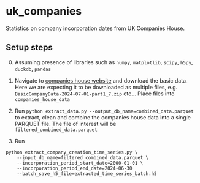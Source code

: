 # uk_companies

Statistics on company incorporation dates from UK Companies House. 

## Setup steps

0. Assuming presence of libraries such as `numpy`, `matplotlib`, `scipy`, `h5py`, `duckdb`, `pandas`

1. Navigate to [companies house website](https://download.companieshouse.gov.uk/en_output.html) and download the basic data. Here we are expecting it to be downloaded as multiple files, e.g. `BasicCompanyData-2024-07-01-part1_7.zip` etc... Place files into `companies_house_data`

2. Run `python extract_data.py --output_db_name=combined_data.parquet` to extract, clean and combine the companies house data into a single PARQUET file. The file of interest will be `filtered_combined_data.parquet`

3. Run 
```
python extract_company_creation_time_series.py \
    --input_db_name=filtered_combined_data.parquet \
    --incorporation_period_start_date=2000-01-01 \
    --incorporation_period_end_date=2024-06-30
    --batch_save_h5_file=extracted_time_series_batch.h5
```
